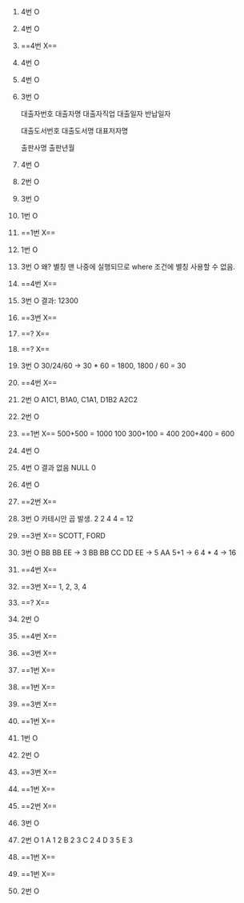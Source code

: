 1. 4번 O
2. 4번 O
3. ==4번 X==
4. 4번 O
5. 4번 O
6. 3번 O
   
   대출자번호
   대출자명
   대출자직업
   대출일자
   반납일자
   
   대출도서번호
   대출도서명
   대표저자명
   
   출판사명
   출판년월
   
7. 4번 O
8. 2번 O
9. 3번 O
10. 1번 O
11. ==1번 X==
12. 1번 O
13. 3번 O
    왜? 별칭 맨 나중에 실행되므로 where 조건에 별칭 사용할 수 없음.
14. ==4번 X==
15. 3번 O
	결과: 12300
16. ==3번 X==
17. ==? X==
18. ==? X==
19. 3번 O
    30/24/60 -> 30 * 60 = 1800, 1800 / 60 = 30
 20. ==4번 X==
 21. 2번 O
     A1C1, B1A0, C1A1, D1B2
     A2C2
22. 2번 O
23. ==1번 X== 
    500+500 = 1000
    100
    300+100 = 400
    200+400 = 600
24. 4번 O
25. 4번 O
    결과 없음
    NULL
    0
26. 4번 O
27. ==2번 X==
28. 3번 O
	카테시안 곱 발생. 2 2 4 4 = 12
29. ==3번 X==
    SCOTT, FORD
30. 3번 O
    BB 
    BB 
    EE 
    -> 3
    BB 
    BB
    CC
    DD
    EE
    -> 5
    AA
    5+1
    -> 6
    4 * 4
    -> 16

31. ==4번 X==
32. ==3번 X==
    1, 2, 3, 4
33. ==? X==
34. 2번 O
35. ==4번 X==
36. ==3번 X==
37. ==1번 X==
38. ==1번 X==
39. ==3번 X==
40. ==1번 X==
41. 1번 O
42. 2번 O
43. ==3번 X==
44. ==1번 X==
45. ==2번 X==
46. 3번 O
47. 2번 O
	1 A 1
	2 B 2
	3 C 2
	4 D 3
	5 E 3
48. ==1번 X==
49. ==1번 X==
50. 2번 O